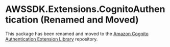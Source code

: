 # AWSSDK.Extensions.CognitoAuthentication (Renamed and Moved)

This package has been renamed and moved to the [Amazon Cognito Authentication Extension Library](https://github.com/aws/aws-sdk-net-extensions-cognito) repository.

